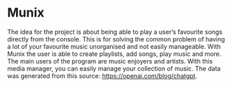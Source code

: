 # Munix
The idea for the project is about being able to play a user’s favourite songs directly from the console. This is for solving the common problem of having a lot of your favourite music unorganised and not easily manageable. With Munix the user is able to create playlists, add songs, play music and more. The main users of the program are music enjoyers and artists. With this media manager, you can easily manage your collection of music. The data was generated from this source: https://openai.com/blog/chatgpt. 
